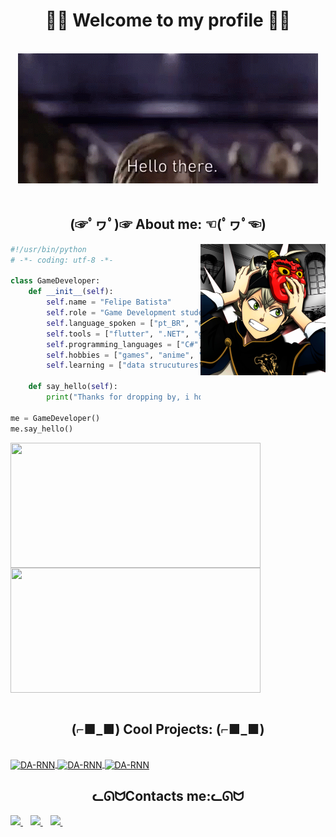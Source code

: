 <!--Intro-->
<h1 align = "center">🐱‍👤 Welcome to my profile 🐱‍👤</h1>
<br/>
<div align = "center">
	<img src = "assets/hello.gif">
</div>
<br/>
<!--About-->
<h2 align = "center">(☞ﾟヮﾟ)☞ About me: ☜(ﾟヮﾟ☜)</h2>
<img src = "assets/profile_picture.png" align="right" height="210" width ="200">
<div align= "left">

```python
#!/usr/bin/python
# -*- coding: utf-8 -*-		

class GameDeveloper:
	def __init__(self):
		self.name = "Felipe Batista"
		self.role = "Game Development student"
		self.language_spoken = ["pt_BR", "en_US"]
		self.tools = ["flutter", ".NET", "godot", "unity"]
		self.programming_languages = ["C#", "java", "python", "dart"]
		self.hobbies = ["games", "anime", "manga", "tech stuff", "drawing", "music"]
		self.learning = ["data strucutures"]

	def say_hello(self):
		print("Thanks for dropping by, i hope you like some of my projects.")

me = GameDeveloper()
me.say_hello()
```
</pre>

</div>
<!--Stats-->
<! This is not working 
<a href="https://github.com/OrangePixelEye?tab=repositories">
	<img align="center" src="https://github-readme-stats.vercel.app/api/top-langs/?username=OrangePixelEye" width="400" height="200"/>
</a>
<a href="https://github.com/OrangePixelEye?tab=repositories">
	<img align="center" src="https://github-readme-stats.vercel.app/api?username=OrangePixelEye&,issues&show_icons=true" width="400" height="200"/>
</a>
<br><br>

<div align = "left">
<!--Some projects-->
<h2 align = "center">(⌐■_■) Cool Projects: (⌐■_■)</h2>
<br/>
<a href="https://github.com/OrangePixelEye/FatecAmericanaCollection">
	<img align="center" src="https://github-readme-stats.vercel.app/api/pin/?username=OrangePixelEye&repo=FatecAmericanaCollection&show_icons=true&line_height=27&title_color=6aa6f8&text_color=8a919a&icon_color=6aa6f8&bg_color=22272e" alt="DA-RNN" />
</a>
<a href="https://github.com/OrangePixelEye/flutter-apps">
	<img align="center" src="https://github-readme-stats.vercel.app/api/pin/?username=OrangePixelEye&repo=flutter-apps&show_icons=true&line_height=27&title_color=6aa6f8&text_color=8a919a&icon_color=6aa6f8&bg_color=22272e" alt="DA-RNN" />
</a>
<a href="https://github.com/OrangePixelEye/kitchen-invaders">
	<img align="center" src="https://github-readme-stats.vercel.app/api/pin/?username=OrangePixelEye&repo=kitchen-invaders&show_icons=true&line_height=27&title_color=6aa6f8&text_color=8a919a&icon_color=6aa6f8&bg_color=22272e" alt="DA-RNN" />
</a>
<br/>
</div>
<!--Contacts-->
<div align="center">
<h2 align = "center">ᓚᘏᗢContacts me:ᓚᘏᗢ</h2>
</div>

<a href="mailto:felipe.batistaa52@gmail.com">
    <img src="https://img.shields.io/badge/Gmail-D14836?style=for-the-badge&logo=gmail&logoColor=white" />
</a>&nbsp;&nbsp;
<a href="https://www.linkedin.com/in/felipe-alves-batista-225464177/">
<img src="https://img.shields.io/badge/-LinkedIn-blue?style=flat-square&logo=Linkedin&logoColor=white" />        
</a>&nbsp;&nbsp;
<a href="https://www.reddit.com/user/OrangePixelEye">
    <img src="https://img.shields.io/badge/Reddit-FF4500?style=for-the-badge&logo=reddit&logoColor=white" />
</a>&nbsp;&nbsp;
